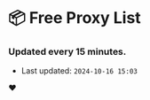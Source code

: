 # :package: Free Proxy List
### Updated every 15 minutes.

- Last updated: `2024-10-16 15:03`

:heart:
